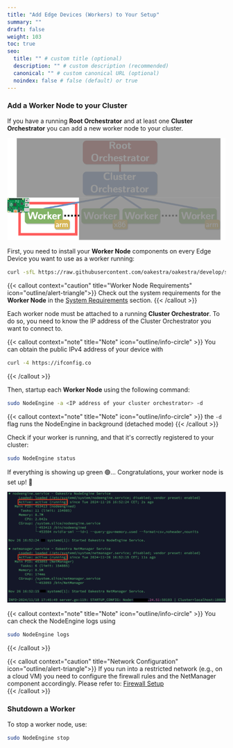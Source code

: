 ```yaml
---
title: "Add Edge Devices (Workers) to Your Setup"
summary: ""
draft: false
weight: 103
toc: true
seo:
  title: "" # custom title (optional)
  description: "" # custom description (recommended)
  canonical: "" # custom canonical URL (optional)
  noindex: false # false (default) or true
---
```


### Add a Worker Node to your Cluster

If you have a running **Root Orchestrator** and at least one **Cluster Orchestrator** you can add a new worker node to your cluster. 

![High level architecture picture](deploy-worker.png)

First, you need to install your **Worker Node** components on every Edge Device you want to use as a worker running:

```bash
curl -sfL https://raw.githubusercontent.com/oakestra/oakestra/develop/scripts/InstallOakestraWorker.sh | sh -  
```

{{< callout context="caution" title="Worker Node Requirements" icon="outline/alert-triangle">}}
Check out the system requirements for the **Worker Node** in the [System Requirements](../high-level-setup-overview) section.
{{< /callout >}}

Each worker node must be attached to a running **Cluster Orchestrator**. To do so, you need to know the IP address of the Cluster Orchestrator you want to connect to. 

{{< callout context="note" title="Note" icon="outline/info-circle" >}} You can obtain the public IPv4 address of your device with

```bash
curl -4 https://ifconfig.co
```
{{< /callout >}}

Then, startup each **Worker Node** using the following command:

```bash
sudo NodeEngine -a <IP address of your cluster orchestrator> -d
```

{{< callout context="note" title="Note" icon="outline/info-circle" >}}
the `-d` flag runs the NodeEngine in background (detached mode)
{{< /callout >}}

Check if your worker is running, and that it's correctly registered to your cluster:
```bash
sudo NodeEngine status
```

If everything is showing up green 🟢... Congratulations, your worker node is set up! 🎉

![running](running.png)

{{< callout context="note" title="Note" icon="outline/info-circle" >}}
You can check the NodeEngine logs using 

```bash
sudo NodeEngine logs
```
{{< /callout >}}

{{< callout context="caution" title="Network Configuration" icon="outline/alert-triangle">}}
If you run into a restricted network (e.g., on a cloud VM) you need to configure the firewall rules and the NetManager component accordingly. Please refer to: [Firewall Setup](../firewall-configuration)  
{{< /callout >}}

### Shutdown a Worker

To stop a worker node, use:

```bash
sudo NodeEngine stop
```

